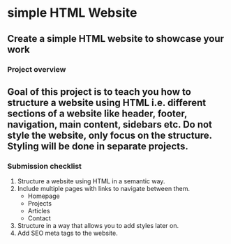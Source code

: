 # simple HTML Website
## Create a simple HTML website to showcase your work 
### Project overview
Goal of this project is to teach you how to structure a website using HTML i.e. different sections of a website like header, footer, navigation, main content, sidebars etc. Do not style the website, only focus on the structure. Styling will be done in separate projects.
---
### Submission checklist
1. Structure a website using HTML in a semantic way.
2. Include multiple pages with links to navigate between them. 
    - Homepage
    - Projects
    - Articles
    - Contact
3. Structure in a way that allows you to add styles later on.
4. Add SEO meta tags to the website.